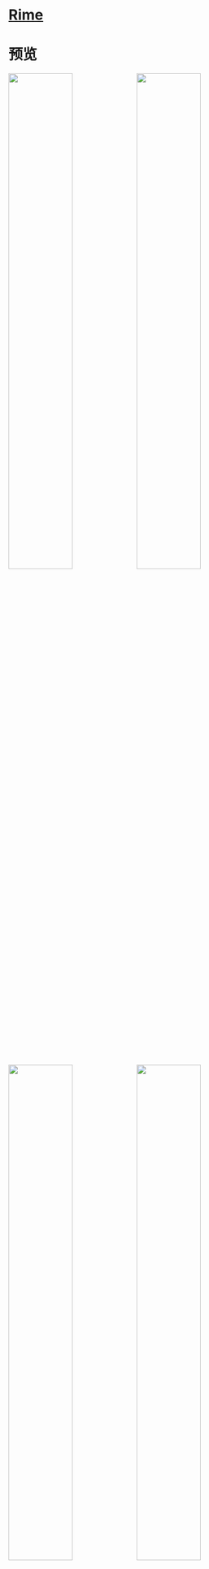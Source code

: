 # [Rime](https://blog.isteed.cc/post/rime-2022/)

# 预览

<img src="https://cdn.isteed.cc/img/rime-2022/p1.png" width="50%" /><img src="https://cdn.isteed.cc/img/rime-2022/p2.png" width="50%" />
<img src="https://cdn.isteed.cc/img/rime-2022/p3.png" width="50%" /><img src="https://cdn.isteed.cc/img/rime-2022/p4.png" width="50%" />

<img src="https://cdn.isteed.cc/img/rime-2022/f1.png" width="50%" /><img src="https://cdn.isteed.cc/img/rime-2022/f2.png" width="50%" />
<img src="https://cdn.isteed.cc/img/rime-2022/f3.png" width="50%" /><img src="https://cdn.isteed.cc/img/rime-2022/f4.png" width="50%" />

# 使用

安装方法见 [仓库 Wiki](https://github.com/LufsX/rime/wiki/安装输入法方案) 或见 [我的 Rime 配置文件](https://blog.isteed.cc/post/rime-2022/#安装)～

# 定制

定制方法见 [仓库 Wiki](https://github.com/LufsX/rime/wiki/定制指南) 及 [鼠须管配置使用](https://blog.isteed.cc/post/squirrel-customization-2022/)～

# 特性

- 全拼 + 常见双拼
- 支持常见的模糊音
- 支持 Emoji 输入
- 「朙月拼音」支持按键纠错与容错拼写
- 快捷输入（日期 `date`，星期 `week`，时间 `time`，时间戳 `timestamp` 等）
- 以词定字
- 好看的皮肤～
  - 详见 [仓库 Wiki](<https://github.com/LufsX/rime/wiki/皮肤预览(macOS)>) 或 [我的 Rime 配置文件～](https://blog.isteed.cc/post/rime-2022/#皮肤)

---

- 词库总大小仅 `11.3MB`
- 极简的 8105 简体字典
- 自带长句模型
- 全简体词库
- THUOCL 词库
- 萌娘百科词库
- 部分搜狗词库
- 支持自定义词典（自造词）

---

- macOS 可使用 `Caps_Lock` 切换系统英文输入法
- Windows 默认 `Shift_R` 切换中英文输入（需按照安装说明取消注释）
- 默认四候选项，便于选词
- 按键绑定
  - <kbd>;</kbd>：二选
  - <kbd>'</kbd>：三选
  - <kbd>Tab</kbd> / <kbd>+</kbd>：下一页
  - <kbd>Shift</kbd> + <kbd>Tab</kbd> / <kbd>-</kbd>：上一页
  - <kbd>[</kbd>：选中词组的第一个字
  - <kbd>]</kbd>：选中词组的最后一个字
- 四种候选排序选择
  - 详见 [仓库 Wiki](https://github.com/LufsX/rime/wiki/候选排序)

# 待办

- [x] 更新搜狗词库 Update: 2025-02-03
- [x] 添加深色主题
- [x] 添加 Emoji 支持
- [x] 添加「[同文输入法](https://github.com/osfans/trime)」支持
- [x] 添加模糊拼音支持
- [x] 更好的适配「小狼毫」（Thanks [@luminosara](https://github.com/LufsX/rime/pull/22)、[@fbewivpjsbsby](https://github.com/LufsX/rime/discussions/29)）
- [x] 更多双拼方案的支持
- [x] ~~更好的适配「同文输入法」~~ [fcitx5-android](https://github.com/fcitx5-android/fcitx5-android) 支持～
- [x] 脚本自动部署/更新（使用 [东风破 /plum/](https://github.com/rime/plum)）
- [x] 已有主题的深色支持
- [x] fcitx5-rime 支持（发现本来就适配的很完善，不需要改东西）
- [ ] 优化中文单字词库可能的缺字
- [ ] 更好的词库与词频？
- [ ] 反查支持

欢迎提 ISSUE/PR 哈～（虽然我觉得都没人看

# 感谢/参考

- [BlindingDark/rime-lua-select-character](https://github.com/BlindingDark/rime-lua-select-character)
- [KyleBing/rime-wubi86-jidian](https://github.com/KyleBing/rime-wubi86-jidian/)
- [iDvel/rime-ice](https://github.com/iDvel/rime-ice)
- [lotem/luna_pinyin.custom.yaml](https://gist.github.com/lotem/2320943)
- [placeless/squirrel_config](https://github.com/placeless/squirrel_config)
- [rime/rime-prelude](https://github.com/rime/rime-prelude)
- [rime/squirrel](https://github.com/rime/squirrel)
- [thunlp/THUOCL](https://github.com/thunlp/THUOCL)
- [搜狗词库](https://pinyin.sogou.com/dict/)
